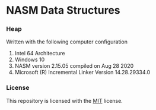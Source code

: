# NASM Data Structures

### Heap

Written with the following computer configuration
1. Intel 64 Architecture
1. Windows 10
1. NASM version 2.15.05 compiled on Aug 28 2020
1. Microsoft (R) Incremental Linker Version 14.28.29334.0

### License
This repository is licensed with the [MIT](LICENSE) license.
